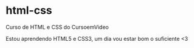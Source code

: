 # html-css
 Curso de HTML e CSS do CursoemVideo
 
 Estou aprendendo HTML5 e CSS3, um dia vou estar bom o suficiente <3